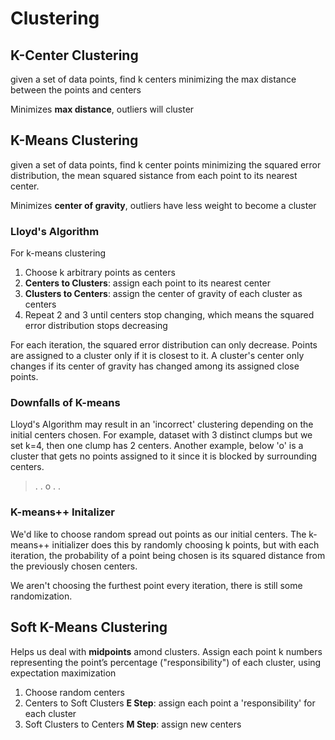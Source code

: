 # Clustering

## K-Center Clustering

given a set of data points, find k centers minimizing the max distance between the points and centers

Minimizes **max distance**, outliers will cluster

## K-Means Clustering

given a set of data points, find k center points minimizing the squared error distribution, the mean squared sistance from each point to its nearest center.

Minimizes **center of gravity**, outliers have less weight to become a cluster

### Lloyd's Algorithm

For k-means clustering

1. Choose k arbitrary points as centers
2. **Centers to Clusters**: assign each point to its nearest center
3. **Clusters to Centers**: assign the center of gravity of each cluster as centers
4. Repeat 2 and 3 until centers stop changing, which means the squared error distribution stops decreasing

For each iteration, the squared error distribution can only decrease. Points are assigned to a cluster only if it is closest to it. A cluster's center only changes if its center of gravity has changed among its assigned close points. 

### Downfalls of K-means

Lloyd's Algorithm may result in an 'incorrect' clustering depending on the initial centers chosen. For example, dataset with 3 distinct clumps but we set k=4, then one clump has 2 centers. Another example, below 'o' is a cluster that gets no points assigned to it since it is blocked by surrounding centers.

> .
. o .
  .

### K-means++ Initalizer

We'd like to choose random spread out points as our initial centers. The k-means++ initializer does this by randomly choosing k points, but with each iteration, the probability of a point being chosen is its squared distance from the previously chosen centers.

We aren't choosing the furthest point every iteration, there is still some randomization.

## Soft K-Means Clustering

Helps us deal with **midpoints** amond clusters.
Assign each point k numbers representing the point’s percentage ("responsibility") of each cluster, using expectation maximization

1. Choose random centers
2. Centers to Soft Clusters **E Step**: assign each point a 'responsibility' for each cluster
3. Soft Clusters to Centers **M Step**: assign new centers

